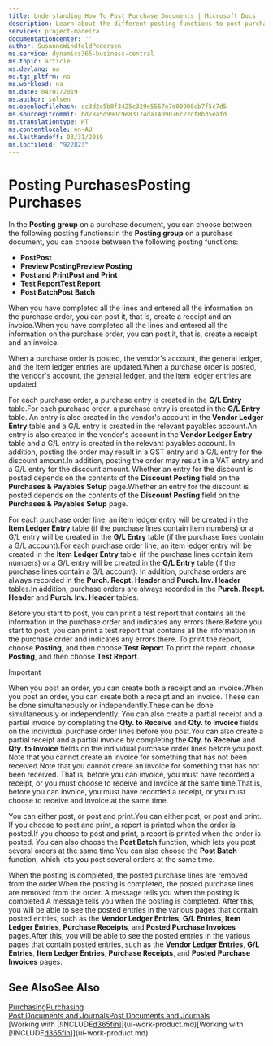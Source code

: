 ```yaml
---
title: Understanding How To Post Purchase Documents | Microsoft Docs
description: Learn about the different posting functions to post purchase documents.
services: project-madeira
documentationcenter: ''
author: SusanneWindfeldPedersen
ms.service: dynamics365-business-central
ms.topic: article
ms.devlang: na
ms.tgt_pltfrm: na
ms.workload: na
ms.date: 04/01/2019
ms.author: solsen
ms.openlocfilehash: cc3d2e5b0f3425c329e5567e7d00908cb7f5c7d5
ms.sourcegitcommit: bd78a5d990c9e83174da1409076c22df8b35eafd
ms.translationtype: HT
ms.contentlocale: en-AU
ms.lasthandoff: 03/31/2019
ms.locfileid: "922823"
---
```

# <a name="posting-purchases"></a><span data-ttu-id="8282f-103">Posting Purchases</span><span class="sxs-lookup"><span data-stu-id="8282f-103">Posting Purchases</span></span>
<span data-ttu-id="8282f-104">In the **Posting group** on a purchase document, you can choose between the following posting functions:</span><span class="sxs-lookup"><span data-stu-id="8282f-104">In the **Posting group** on a purchase document, you can choose between the following posting functions:</span></span>

* <span data-ttu-id="8282f-105">**Post**</span><span class="sxs-lookup"><span data-stu-id="8282f-105">**Post**</span></span>
* <span data-ttu-id="8282f-106">**Preview Posting**</span><span class="sxs-lookup"><span data-stu-id="8282f-106">**Preview Posting**</span></span>
* <span data-ttu-id="8282f-107">**Post and Print**</span><span class="sxs-lookup"><span data-stu-id="8282f-107">**Post and Print**</span></span>
* <span data-ttu-id="8282f-108">**Test Report**</span><span class="sxs-lookup"><span data-stu-id="8282f-108">**Test Report**</span></span>
* <span data-ttu-id="8282f-109">**Post Batch**</span><span class="sxs-lookup"><span data-stu-id="8282f-109">**Post Batch**</span></span>

<span data-ttu-id="8282f-110">When you have completed all the lines and entered all the information on the purchase order, you can post it, that is, create a receipt and an invoice.</span><span class="sxs-lookup"><span data-stu-id="8282f-110">When you have completed all the lines and entered all the information on the purchase order, you can post it, that is, create a receipt and an invoice.</span></span>

<span data-ttu-id="8282f-111">When a purchase order is posted, the vendor's account, the general ledger, and the item ledger entries are updated.</span><span class="sxs-lookup"><span data-stu-id="8282f-111">When a purchase order is posted, the vendor's account, the general ledger, and the item ledger entries are updated.</span></span>

<span data-ttu-id="8282f-112">For each purchase order, a purchase entry is created in the **G/L Entry** table.</span><span class="sxs-lookup"><span data-stu-id="8282f-112">For each purchase order, a purchase entry is created in the **G/L Entry** table.</span></span> <span data-ttu-id="8282f-113">An entry is also created in the vendor's account in the **Vendor Ledger Entry** table and a G/L entry is created in the relevant payables account.</span><span class="sxs-lookup"><span data-stu-id="8282f-113">An entry is also created in the vendor's account in the **Vendor Ledger Entry** table and a G/L entry is created in the relevant payables account.</span></span> <span data-ttu-id="8282f-114">In addition, posting the order may result in a GST entry and a G/L entry for the discount amount.</span><span class="sxs-lookup"><span data-stu-id="8282f-114">In addition, posting the order may result in a VAT entry and a G/L entry for the discount amount.</span></span> <span data-ttu-id="8282f-115">Whether an entry for the discount is posted depends on the contents of the **Discount Posting** field on the **Purchases & Payables Setup** page.</span><span class="sxs-lookup"><span data-stu-id="8282f-115">Whether an entry for the discount is posted depends on the contents of the **Discount Posting** field on the **Purchases & Payables Setup** page.</span></span>

<span data-ttu-id="8282f-116">For each purchase order line, an item ledger entry will be created in the **Item Ledger Entry** table (if the purchase lines contain item numbers) or a G/L entry will be created in the **G/L Entry** table (if the purchase lines contain a G/L account).</span><span class="sxs-lookup"><span data-stu-id="8282f-116">For each purchase order line, an item ledger entry will be created in the **Item Ledger Entry** table (if the purchase lines contain item numbers) or a G/L entry will be created in the **G/L Entry** table (if the purchase lines contain a G/L account).</span></span> <span data-ttu-id="8282f-117">In addition, purchase orders are always recorded in the **Purch. Recpt. Header** and **Purch. Inv. Header** tables.</span><span class="sxs-lookup"><span data-stu-id="8282f-117">In addition, purchase orders are always recorded in the **Purch. Recpt. Header** and **Purch. Inv. Header** tables.</span></span>

<span data-ttu-id="8282f-118">Before you start to post, you can print a test report that contains all the information in the purchase order and indicates any errors there.</span><span class="sxs-lookup"><span data-stu-id="8282f-118">Before you start to post, you can print a test report that contains all the information in the purchase order and indicates any errors there.</span></span> <span data-ttu-id="8282f-119">To print the report, choose **Posting**, and then choose **Test Report**.</span><span class="sxs-lookup"><span data-stu-id="8282f-119">To print the report, choose **Posting**, and then choose **Test Report**.</span></span>

> [!IMPORTANT]  
>   <span data-ttu-id="8282f-120">When you post an order, you can create both a receipt and an invoice.</span><span class="sxs-lookup"><span data-stu-id="8282f-120">When you post an order, you can create both a receipt and an invoice.</span></span> <span data-ttu-id="8282f-121">These can be done simultaneously or independently.</span><span class="sxs-lookup"><span data-stu-id="8282f-121">These can be done simultaneously or independently.</span></span> <span data-ttu-id="8282f-122">You can also create a partial receipt and a partial invoice by completing the **Qty. to Receive** and **Qty. to Invoice** fields on the individual purchase order lines before you post.</span><span class="sxs-lookup"><span data-stu-id="8282f-122">You can also create a partial receipt and a partial invoice by completing the **Qty. to Receive** and **Qty. to Invoice** fields on the individual purchase order lines before you post.</span></span> <span data-ttu-id="8282f-123">Note that you cannot create an invoice for something that has not been received.</span><span class="sxs-lookup"><span data-stu-id="8282f-123">Note that you cannot create an invoice for something that has not been received.</span></span> <span data-ttu-id="8282f-124">That is, before you can invoice, you must have recorded a receipt, or you must choose to receive and invoice at the same time.</span><span class="sxs-lookup"><span data-stu-id="8282f-124">That is, before you can invoice, you must have recorded a receipt, or you must choose to receive and invoice at the same time.</span></span>

<span data-ttu-id="8282f-125">You can either post, or post and print.</span><span class="sxs-lookup"><span data-stu-id="8282f-125">You can either post, or post and print.</span></span> <span data-ttu-id="8282f-126">If you choose to post and print, a report is printed when the order is posted.</span><span class="sxs-lookup"><span data-stu-id="8282f-126">If you choose to post and print, a report is printed when the order is posted.</span></span> <span data-ttu-id="8282f-127">You can also choose the **Post Batch** function, which lets you post several orders at the same time.</span><span class="sxs-lookup"><span data-stu-id="8282f-127">You can also choose the **Post Batch** function, which lets you post several orders at the same time.</span></span>

<span data-ttu-id="8282f-128">When the posting is completed, the posted purchase lines are removed from the order.</span><span class="sxs-lookup"><span data-stu-id="8282f-128">When the posting is completed, the posted purchase lines are removed from the order.</span></span> <span data-ttu-id="8282f-129">A message tells you when the posting is completed.</span><span class="sxs-lookup"><span data-stu-id="8282f-129">A message tells you when the posting is completed.</span></span> <span data-ttu-id="8282f-130">After this, you will be able to see the posted entries in the various pages that contain posted entries, such as the **Vendor Ledger Entries**, **G/L Entries**, **Item Ledger Entries**, **Purchase Receipts**, and **Posted Purchase Invoices** pages.</span><span class="sxs-lookup"><span data-stu-id="8282f-130">After this, you will be able to see the posted entries in the various pages that contain posted entries, such as the **Vendor Ledger Entries**, **G/L Entries**, **Item Ledger Entries**, **Purchase Receipts**, and **Posted Purchase Invoices** pages.</span></span>

## <a name="see-also"></a><span data-ttu-id="8282f-131">See Also</span><span class="sxs-lookup"><span data-stu-id="8282f-131">See Also</span></span>
[<span data-ttu-id="8282f-132">Purchasing</span><span class="sxs-lookup"><span data-stu-id="8282f-132">Purchasing</span></span>](purchasing-manage-purchasing.md)  
[<span data-ttu-id="8282f-133">Post Documents and Journals</span><span class="sxs-lookup"><span data-stu-id="8282f-133">Post Documents and Journals</span></span>](ui-post-documents-journals.md)  
<span data-ttu-id="8282f-134">[Working with [!INCLUDE[d365fin](includes/d365fin_md.md)]](ui-work-product.md)</span><span class="sxs-lookup"><span data-stu-id="8282f-134">[Working with [!INCLUDE[d365fin](includes/d365fin_md.md)]](ui-work-product.md)</span></span>

